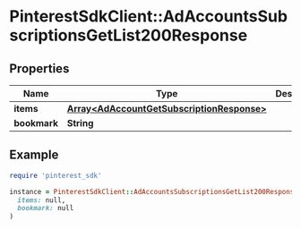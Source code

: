 # PinterestSdkClient::AdAccountsSubscriptionsGetList200Response

## Properties

| Name | Type | Description | Notes |
| ---- | ---- | ----------- | ----- |
| **items** | [**Array&lt;AdAccountGetSubscriptionResponse&gt;**](AdAccountGetSubscriptionResponse.md) |  |  |
| **bookmark** | **String** |  | [optional] |

## Example

```ruby
require 'pinterest_sdk'

instance = PinterestSdkClient::AdAccountsSubscriptionsGetList200Response.new(
  items: null,
  bookmark: null
)
```

